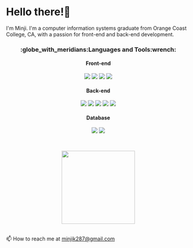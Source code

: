 # Hello there!👋
I'm Minji. I'm a computer information systems graduate from Orange Coast College, CA, with a passion for front-end and back-end development.

<h3 align="center">:globe_with_meridians:Languages and Tools:wrench:</h3>

<h4 align="center">Front-end</h4>
<div align="center">
    <img src="https://img.shields.io/badge/html5-E34F26?style=for-the-badge&logo=html5&logoColor=white">
    <img src="https://img.shields.io/badge/css-1572B6?style=for-the-badge&logo=css3&logoColor=white">
    <img src="https://img.shields.io/badge/javascript-F7DF1E?style=for-the-badge&logo=javascript&logoColor=black">
    <img src="https://img.shields.io/badge/bootstrap-7952B3?style=for-the-badge&logo=bootstrap&logoColor=white">
</div>

<div align="center">
<h4 align="center">Back-end</h4>
    <img src="https://img.shields.io/badge/java-007396?style=for-the-badge&logo=java&logoColor=white">
    <img src="https://img.shields.io/badge/jsp-E64415?style=for-the-badge&logo=jsp&logoColor=black">
    <img src="https://img.shields.io/badge/springboot-6DB33F?style=for-the-badge&logo=springboot&logoColor=white">
    <img src="https://img.shields.io/badge/gradle-02303A?style=for-the-badge&logo=gradle&logoColor=white">
    <img src="https://img.shields.io/badge/mybatis-BE3939?style=for-the-badge&logo=mybatis&logoColor=white">
</div>

<div align="center">
<h4 align="center">Database</h4>
    <img src="https://img.shields.io/badge/oracle-F80000?style=for-the-badge&logo=oracle&logoColor=white">
    <img src="https://img.shields.io/badge/mysql-4479A1?style=for-the-badge&logo=mysql&logoColor=white">
</div>

&nbsp;
<div align="center">
    <a href="https://github.com/minji287">
    <img height=200 align="center" src="https://github-readme-stats.vercel.app/api/top-langs?username=minji287&layout=donut&card_width=320" />
  </a>
</div>
&nbsp;

📫 How to reach me at minjik287@gmail.com

